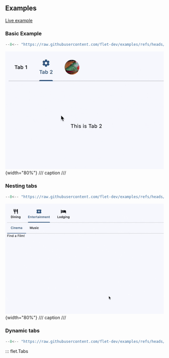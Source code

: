 ## Examples

[Live example](https://flet-controls-gallery.fly.dev/layout/tabs)

### Basic Example

```python
--8<-- "https://raw.githubusercontent.com/flet-dev/examples/refs/heads/v1-docs/python/controls/tabs/basic.py"
```

![basic](https://raw.githubusercontent.com/flet-dev/examples/v1-docs/python/controls/tabs/media/basic.gif){width="80%"}
/// caption
///

### Nesting tabs

```python
--8<-- "https://raw.githubusercontent.com/flet-dev/examples/refs/heads/v1-docs/python/controls/tabs/nested.py"
```

![nested](https://raw.githubusercontent.com/flet-dev/examples/v1-docs/python/controls/tabs/media/nested.gif){width="80%"}
/// caption
///

### Dynamic tabs

```python
--8<-- "https://raw.githubusercontent.com/flet-dev/examples/refs/heads/v1-docs/python/controls/tabs/dynamic.py"
```

::: flet.Tabs
